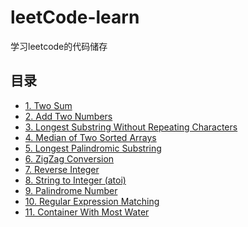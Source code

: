 # leetCode-learn
学习leetcode的代码储存
## 目录
- [1. Two Sum](https://github.com/zhanglk2/leetCode-learn/tree/master/1.Two%20Sum)  
- [2. Add Two Numbers](https://github.com/zhanglk2/leetCode-learn/tree/master/2.Add%20Two%20Numbers)  
- [3. Longest Substring Without Repeating Characters](https://github.com/zhanglk2/leetCode-learn/tree/master/3.Longest%20Substring%20Without%20Repeating%20Characters)  
- [4. Median of Two Sorted Arrays](https://github.com/zhanglk2/leetCode-learn/tree/master/4.Median%20of%20Two%20Sorted%20Arrays)  
- [5. Longest Palindromic Substring](https://github.com/zhanglk2/leetCode-learn/tree/master/5.Longest%20Palindromic%20Substring)  
- [6. ZigZag Conversion](https://github.com/zhanglk2/leetCode-learn/tree/master/6.ZigZag%20Conversion)  
- [7. Reverse Integer](https://github.com/zhanglk2/leetCode-learn/tree/master/7.Reverse%20Integer)  
- [8. String to Integer (atoi)](https://github.com/zhanglk2/leetCode-learn/tree/master/8.String%20to%20Integer%20(atoi))  
- [9. Palindrome Number](https://github.com/zhanglk2/leetCode-learn/tree/master/9.Palindrome%20Number)  
- [10. Regular Expression Matching](https://github.com/zhanglk2/leetCode-learn/tree/master/10.Regular%20Expression%20Matching)  
- [11. Container With Most Water](https://github.com/zhanglk2/leetCode-learn/tree/master/11.Container%20With%20Most%20Water)  

